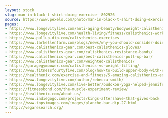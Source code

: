 ```yaml
---
layout: stock
slug: man-in-black-t-shirt-doing-exercise--802926
source: https://www.pexels.com/photo/man-in-black-t-shirt-doing-exercise--802926/
pages:
- https://www.longevitylive.com/anti-aging-beauty/bodyweight-calisthenics-highly-workout/
- https://www.longevitylive.com/health-living/fitness/calisthenics-workout-fitness/
- https://www.pullup-dip.com/calisthenics-exercises
- https://www.larkellenfarm.com/blogs/news/why-you-should-consider-doing-calisthenics
- https://www.calisthenics-gear.com/best-calisthenics-gloves/
- https://www.calisthenics-gear.com/calisthenics-resistance-bands/
- https://www.calisthenics-gear.com/best-calisthenics-pull-up-bar/
- https://www.calisthenics-gear.com/weighted-calisthenics/
- https://garagegympower.com/calisthenics-vs-weight-lifting/
- https://www.fitnessfourtyfive.com/blog/how-to-build-upper-body-with-calisthenics
- https://healthenix.com/exercise-and-fitness/5-amazing-calisthenics-equipment-you-need-to-buy/
- https://www.longevitylive.com/author/rebecca-smith/
- https://www.longevitylive.com/live-better/budokon-yoga-helped-jennifer-aniston/
- https://fitnessbond.com/the-muscle-experiment-review/
- https://healthenix.com/about-us/
- https://www.indiegogo.com/projects/kings-aftershave-that-gives-back
- https://www.topsimages.com/images/planche-bar-dip-27.html
- http://vegaresearch.org/
---
```

